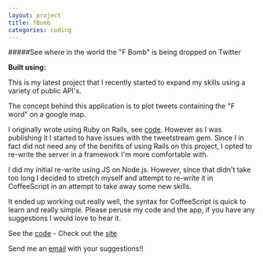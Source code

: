 ```yaml
---
layout: project
title: fBomb
categories: coding
---
```


#####See where in the world the "F Bomb" is being dropped on Twitter

<p><strong>Built using:</strong>&nbsp;&nbsp;<span title="node.js" class="pict-prog-nodejs01 icon-2x"> </span>&nbsp;<span title="CoffeeScript" class="pict-prog-coffeescr icon-2x"> </span>&nbsp;<span title="JQuery" class="pict-prog-jquery icon-2x"> </span>&nbsp;<span title="HTML5" class="pict-html5-01 icon-2x"> </span>&nbsp;<span title="CSS3" class="pict-css3-01 icon-2x"> </span></p>

This is my latest project that I recently started to expand my skills using a variety of public API's.   

The concept behind this application is to plot tweets containing the "F word" on a google map.   

<!-- abridge -->

I originally wrote using Ruby on Rails, see [code](https://github.com/mgingras/fBomb-rails). However as I was publishing it I started to have issues
 with the tweetstream gem. Since I in fact did not need any of the benifits of using Rails on this project, I opted to re-write the server in a framework I'm more comfortable with.

I did my initial re-write using JS on Node.js. However, since that didn't take too long I decided to stretch myself and attempt to re-write it in CoffeeScript in an attempt to take
away some new skills.

It ended up working out really well, the syntax for CoffeeScript is quick to learn and really simple. Please peruse my code and the app, if you have any suggestions I would love to hear it.

See the [code](https://github.com/mgingras/fBomb) - Check out the [site](http://fbomb.herokuapp.com)   

Send me an <a href="mailto:martin@mgingras.ca?Subject=fBomb%20Suggestion" title="FBomb idea yo!">email</a> with your suggestions!!
